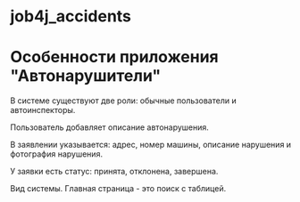 # job4j_accidents

# Особенности приложения "Автонарушители"
В системе существуют две роли: обычные пользователи и автоинспекторы.

Пользователь добавляет описание автонарушения.

В заявлении указывается: адрес, номер машины, описание нарушения и фотография нарушения.

У заявки есть статус: принята, отклонена, завершена.

Вид системы. Главная страница - это поиск с таблицей.